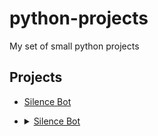 # python-projects

My set of small python projects

## Projects

- [Silence Bot](silence-bot)

<ul>
  <li>
<details>
  <summary><a href="silence-bot">Silence Bot</a></summary>
  
  {% include_relative silence-bot/README.md %}
</details>
  </li>
</ul>
